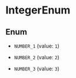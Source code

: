 
# IntegerEnum

## Enum


* `NUMBER_1` (value: `1`)

* `NUMBER_2` (value: `2`)

* `NUMBER_3` (value: `3`)



